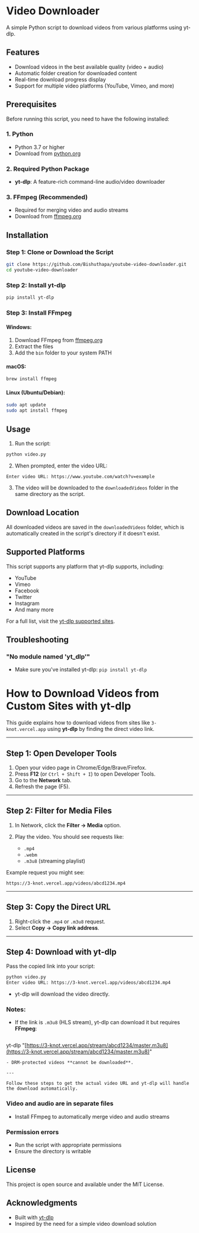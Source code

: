 # Video Downloader

A simple Python script to download videos from various platforms using yt-dlp.

## Features

- Download videos in the best available quality (video + audio)
- Automatic folder creation for downloaded content
- Real-time download progress display
- Support for multiple video platforms (YouTube, Vimeo, and more)

## Prerequisites

Before running this script, you need to have the following installed:

### 1. Python
- Python 3.7 or higher
- Download from [python.org](https://www.python.org/downloads/)

### 2. Required Python Package
- **yt-dlp**: A feature-rich command-line audio/video downloader

### 3. FFmpeg (Recommended)
- Required for merging video and audio streams
- Download from [ffmpeg.org](https://ffmpeg.org/download.html)

## Installation

### Step 1: Clone or Download the Script
```bash
git clone https://github.com/Bishuthapa/youtube-video-downloader.git
cd youtube-video-downloader
```

### Step 2: Install yt-dlp
```bash
pip install yt-dlp
```

### Step 3: Install FFmpeg

#### Windows:
1. Download FFmpeg from [ffmpeg.org](https://ffmpeg.org/download.html)
2. Extract the files
3. Add the `bin` folder to your system PATH

#### macOS:
```bash
brew install ffmpeg
```

#### Linux (Ubuntu/Debian):
```bash
sudo apt update
sudo apt install ffmpeg
```

## Usage

1. Run the script:
```bash
python video.py
```

2. When prompted, enter the video URL:
```
Enter video URL: https://www.youtube.com/watch?v=example
```

3. The video will be downloaded to the `downloadedVideos` folder in the same directory as the script.

## Download Location

All downloaded videos are saved in the `downloadedVideos` folder, which is automatically created in the script's directory if it doesn't exist.

## Supported Platforms

This script supports any platform that yt-dlp supports, including:
- YouTube
- Vimeo
- Facebook
- Twitter
- Instagram
- And many more

For a full list, visit the [yt-dlp supported sites](https://github.com/yt-dlp/yt-dlp/blob/master/supportedsites.md).

## Troubleshooting

### "No module named 'yt_dlp'"
- Make sure you've installed yt-dlp: `pip install yt-dlp`


#  How to Download Videos from Custom Sites with yt-dlp

This guide explains how to download videos from sites like `3-knot.vercel.app` using **yt-dlp** by finding the direct video link.

---

##  Step 1: Open Developer Tools

1. Open your video page in Chrome/Edge/Brave/Firefox.
2. Press **F12** (or `Ctrl + Shift + I`) to open Developer Tools.
3. Go to the **Network** tab.
4. Refresh the page (F5).

---

##  Step 2: Filter for Media Files

1. In Network, click the **Filter → Media** option.
2. Play the video. You should see requests like:

   * `.mp4`
   * `.webm`
   * `.m3u8` (streaming playlist)

Example request you might see:

```
https://3-knot.vercel.app/videos/abcd1234.mp4
```

---

## Step 3: Copy the Direct URL

1. Right-click the `.mp4` or `.m3u8` request.
2. Select **Copy → Copy link address**.

---

##  Step 4: Download with yt-dlp

Pass the copied link into your script:

```bash
python video.py
Enter video URL: https://3-knot.vercel.app/videos/abcd1234.mp4
```

* yt-dlp will download the video directly.

###  Notes:

* If the link is `.m3u8` (HLS stream), yt-dlp can download it but requires **FFmpeg**:

  ```bash
  ```

yt-dlp "[https://3-knot.vercel.app/stream/abcd1234/master.m3u8](https://3-knot.vercel.app/stream/abcd1234/master.m3u8)"

```
- DRM-protected videos **cannot be downloaded**.

---

Follow these steps to get the actual video URL and yt-dlp will handle the download automatically.
```


### Video and audio are in separate files
- Install FFmpeg to automatically merge video and audio streams

### Permission errors
- Run the script with appropriate permissions
- Ensure the directory is writable

## License

This project is open source and available under the MIT License.

## Acknowledgments

- Built with [yt-dlp](https://github.com/yt-dlp/yt-dlp)
- Inspired by the need for a simple video download solution
